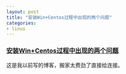 ```yaml
---
layout: post
title: "安装Win+Centos过程中出现的两个问题"
categories:
- linus
---
```


### [安装Win+Centos过程中出现的两个问题](http://blog.csdn.net/fmeng23/article/details/21741749) ###
这是我以前写的博客，搬家太费劲了直接给连接。